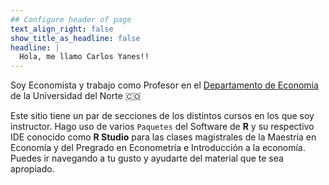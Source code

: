```yaml
---
## Configure header of page
text_align_right: false
show_title_as_headline: false
headline: |
  Hola, me llamo Carlos Yanes!!
---
```


<!-- this is a subheadline -->
Soy Economista y trabajo como Profesor en el [Departamento de Economía](https://www.uninorte.edu.co/web/economia) de la Universidad del Norte :colombia: 

Este sitio tiene un par de secciones de los distintos cursos en los que soy instructor. Hago uso de varios  `Paquetes` del Software de **R** y su respectivo IDE conocido como **R Studio** para las clases magistrales de la Maestría en Economía y del Pregrado en Econometría e Introducción a la economía. Puedes ir navegando a tu gusto y ayudarte del material que te sea apropiado. 
